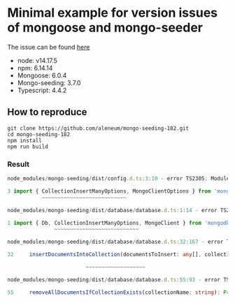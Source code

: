 # Minimal example for version issues of mongoose and mongo-seeder

The issue can be found [here](https://github.com/pkosiec/mongo-seeding/issues/182)

- node: v14.17.5
- npm: 6.14.14
- Mongoose: 6.0.4
- Mongo-seeding: 3.7.0
- Typescript: 4.4.2
## How to reproduce

```
git clone https://github.com/aleneum/mongo-seeding-182.git
cd mongo-seeding-182
npm install
npm run build
```

### Result

```typescript
node_modules/mongo-seeding/dist/config.d.ts:3:10 - error TS2305: Module '"mongodb"' has no exported member 'CollectionInsertManyOptions'.

3 import { CollectionInsertManyOptions, MongoClientOptions } from 'mongodb';
           ~~~~~~~~~~~~~~~~~~~~~~~~~~~

node_modules/mongo-seeding/dist/database/database.d.ts:1:14 - error TS2305: Module '"mongodb"' has no exported member 'CollectionInsertManyOptions'.

1 import { Db, CollectionInsertManyOptions, MongoClient } from 'mongodb';
               ~~~~~~~~~~~~~~~~~~~~~~~~~~~

node_modules/mongo-seeding/dist/database/database.d.ts:32:167 - error TS2694: Namespace '"mongo-seeding-182/node_modules/mongodb/mongodb"' has no exported member 'InsertWriteOpResult'.

32     insertDocumentsIntoCollection(documentsToInsert: any[], collectionName: string, collectionInsertOptions?: CollectionInsertManyOptions): Promise<import("mongodb").InsertWriteOpResult<any>>;

                         ~~~~~~~~~~~~~~~~~~~

node_modules/mongo-seeding/dist/database/database.d.ts:55:93 - error TS2694: Namespace '"mongo-seeding-182/node_modules/mongodb/mongodb"' has no exported member 'DeleteWriteOpResultObject'.

55     removeAllDocumentsIfCollectionExists(collectionName: string): Promise<import("mongodb").DeleteWriteOpResultObject | undefined>;
```
